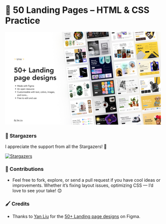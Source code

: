 # 🚀 50 Landing Pages – HTML & CSS Practice

<div align="center">
    <img src="./cover.png" alt="50+ Landing page designs cover" />
</div>

### 🌟 Stargazers

I appreciate the support from all the Stargazers! 💖

[![Stargazers](http://reporoster.com/stars/dark/notext/wxrayut/html-css-50-landing-pages)](https://github.com/wxrayut/html-css-50-landing-pages/stargazers)

### 🙌 Contributions

- Feel free to fork, explore, or send a pull request if you have cool ideas or improvements. Whether it’s fixing layout issues, optimizing CSS — I’d love to see your take! 😊

### 🖌️ Credits

- Thanks to [Yan Liu](https://www.figma.com/@yanliu) for the [50+ Landing page designs](https://www.figma.com/community/file/1127302394641561751) on Figma.
